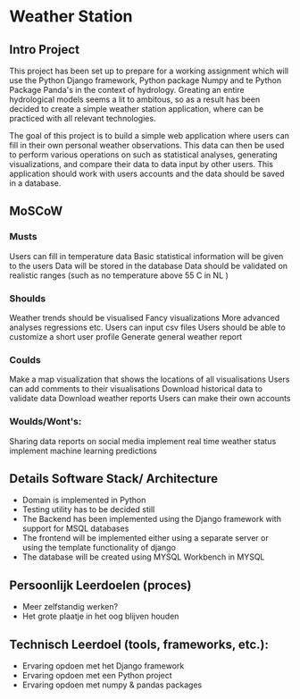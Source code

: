# Weather Station

## Intro Project

This project has been set up to prepare for a working assignment which will use the Python Django framework, Python package Numpy and te Python Package Panda's in the context of hydrology. Greating an entire hydrological models seems a lit to ambitous, so as a result has been decided to create a simple weather station application, where can be practiced with all relevant technologies.

The goal of this project is to build a simple web application where users can fill in their own personal weather observations. This data can then be used to perform various operations on such as statistical analyses, generating visualizations, and compare their data to data input by other users. This application should work with users accounts and the data should be saved in a database.  

## MoSCoW

### Musts
Users can fill in temperature data
Basic statistical information will be given to the users
Data will be stored in the database
Data should be validated on realistic ranges (such as no temperature above 55 C in NL )

### Shoulds 
Weather trends should be visualised
Fancy visualizations
More advanced analyses regressions etc.
Users can input csv files
Users should be able to customize a short user profile
Generate general weather report

### Coulds
Make a map visualization that shows the locations of all visualisations
Users can add comments to their visualisations
Download historical data to validate data
Download weather reports
Users can make their own accounts


### Woulds/Wont's:
Sharing data reports on social media
implement real time weather status
implement machine learning predictions



## Details Software Stack/ Architecture

- Domain is implemented in Python
- Testing utility has to be decided still
- The Backend has been implemented using the Django framework with support for MSQL databases
- The frontend will be implemented either using a separate server or using the template functionality of django
- The database will be created using MYSQL Workbench in MYSQL



## Persoonlijk Leerdoelen (proces)
- Meer zelfstandig werken?
- Het grote plaatje in het oog blijven houden


## Technisch Leerdoel (tools, frameworks, etc.):
- Ervaring opdoen met het Django framework
- Ervaring opdoen met een Python project
- Ervaring opdoen met numpy & pandas packages 


